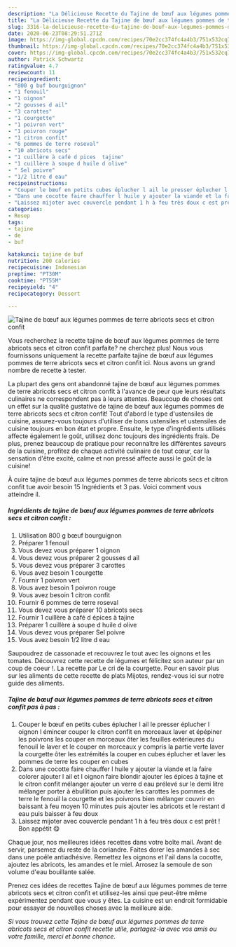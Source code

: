 ```yaml
---
description: "La Délicieuse Recette du Tajine de bœuf aux légumes pommes de terre abricots secs et citron confit"
title: "La Délicieuse Recette du Tajine de bœuf aux légumes pommes de terre abricots secs et citron confit"
slug: 3316-la-delicieuse-recette-du-tajine-de-bouf-aux-legumes-pommes-de-terre-abricots-secs-et-citron-confit
date: 2020-06-23T08:29:51.271Z
image: https://img-global.cpcdn.com/recipes/70e2cc374fc4a4b3/751x532cq70/tajine-de-boeuf-aux-legumes-pommes-de-terre-abricots-secs-et-citron-confit-photo-principale-de-la-recette.jpg
thumbnail: https://img-global.cpcdn.com/recipes/70e2cc374fc4a4b3/751x532cq70/tajine-de-boeuf-aux-legumes-pommes-de-terre-abricots-secs-et-citron-confit-photo-principale-de-la-recette.jpg
cover: https://img-global.cpcdn.com/recipes/70e2cc374fc4a4b3/751x532cq70/tajine-de-boeuf-aux-legumes-pommes-de-terre-abricots-secs-et-citron-confit-photo-principale-de-la-recette.jpg
author: Patrick Schwartz
ratingvalue: 4.7
reviewcount: 11
recipeingredient:
- "800 g buf bourguignon"
- "1 fenouil"
- "1 oignon"
- "2 gousses d ail"
- "3 carottes"
- "1 courgette"
- "1 poivron vert"
- "1 poivron rouge"
- "1 citron confit"
- "6 pommes de terre roseval"
- "10 abricots secs"
- "1 cuillère à café d pices  tajine"
- "1 cuillère à soupe d huile d olive"
- " Sel poivre"
- "1/2 litre d eau"
recipeinstructions:
- "Couper le bœuf en petits cubes éplucher l ail le presser éplucher l oignon l émincer couper le citron confit en morceaux laver et épépiner les poivrons les couper en morceaux ôter les feuilles extérieures du fenouil le laver et le couper en morceaux y compris la partie verte laver la courgette ôter les extrémités la couper en cubes éplucher et laver les pommes de terre les couper en cubes"
- "Dans une cocotte faire chauffer l huile y ajouter la viande et la faire colorer ajouter l ail et l oignon faire blondir ajouter les épices à tajine et le citron confit mélanger ajouter un verre d eau prélevé sur le demi litre mélanger porter à ébullition puis ajouter les carottes les pommes de terre le fenouil la courgette et les poivrons bien mélanger couvrir en baissant à feu moyen 10 minutes puis ajouter les abricots et le restant d eau puis baisser à feu doux"
- "Laissez mijoter avec couvercle pendant 1 h à feu très doux c est prêt ! Bon appétit 😋"
categories:
- Resep
tags:
- tajine
- de
- buf

katakunci: tajine de buf 
nutrition: 200 calories
recipecuisine: Indonesian
preptime: "PT30M"
cooktime: "PT55M"
recipeyield: "4"
recipecategory: Dessert

---
```



![Tajine de bœuf aux légumes pommes de terre abricots secs et citron confit](https://img-global.cpcdn.com/recipes/70e2cc374fc4a4b3/751x532cq70/tajine-de-boeuf-aux-legumes-pommes-de-terre-abricots-secs-et-citron-confit-photo-principale-de-la-recette.jpg)

Vous recherchez la recette tajine de bœuf aux légumes pommes de terre abricots secs et citron confit parfaite? ne cherchez plus! Nous vous fournissons uniquement la recette parfaite tajine de bœuf aux légumes pommes de terre abricots secs et citron confit ici. Nous avons un grand nombre de recette à tester.

La plupart des gens ont abandonné tajine de bœuf aux légumes pommes de terre abricots secs et citron confit à l'avance de peur que leurs résultats culinaires ne correspondent pas à leurs attentes. Beaucoup de choses ont un effet sur la qualité gustative de tajine de bœuf aux légumes pommes de terre abricots secs et citron confit! Tout d'abord le type d'ustensiles de cuisine, assurez-vous toujours d'utiliser de bons ustensiles et ustensiles de cuisine toujours en bon état et propre. Ensuite, le type d'ingrédients utilisés affecte également le goût, utilisez donc toujours des ingrédients frais. De plus, prenez beaucoup de pratique pour reconnaître les différentes saveurs de la cuisine, profitez de chaque activité culinaire de tout cœur, car la sensation d'être excité, calme et non pressé affecte aussi le goût de la cuisine!

<!--inarticleads1-->

À cuire tajine de bœuf aux légumes pommes de terre abricots secs et citron confit tue avoir besoin 15 Ingrédients et 3 pas. Voici comment vous atteindre il.

##### Ingrédients de tajine de bœuf aux légumes pommes de terre abricots secs et citron confit :

1. Utilisation 800 g bœuf bourguignon
1. Préparer 1 fenouil
1. Vous devez vous préparer 1 oignon
1. Vous devez vous préparer 2 gousses d ail
1. Vous devez vous préparer 3 carottes
1. Vous avez besoin 1 courgette
1. Fournir 1 poivron vert
1. Vous avez besoin 1 poivron rouge
1. Vous avez besoin 1 citron confit
1. Fournir 6 pommes de terre roseval
1. Vous devez vous préparer 10 abricots secs
1. Fournir 1 cuillère à café d épices à tajine
1. Préparer 1 cuillère à soupe d huile d olive
1. Vous devez vous préparer  Sel poivre
1. Vous avez besoin 1/2 litre d eau


Saupoudrez de cassonade et recouvrez le tout avec les oignons et les tomates. Découvrez cette recette de légumes et félicitez son auteur par un coup de coeur !. La recette par Le cri de la courgette. Pour en savoir plus sur les aliments de cette recette de plats Mijotes, rendez-vous ici sur notre guide des aliments. 

<!--inarticleads2-->

##### Tajine de bœuf aux légumes pommes de terre abricots secs et citron confit pas à pas :

1. Couper le bœuf en petits cubes éplucher l ail le presser éplucher l oignon l émincer couper le citron confit en morceaux laver et épépiner les poivrons les couper en morceaux ôter les feuilles extérieures du fenouil le laver et le couper en morceaux y compris la partie verte laver la courgette ôter les extrémités la couper en cubes éplucher et laver les pommes de terre les couper en cubes
1. Dans une cocotte faire chauffer l huile y ajouter la viande et la faire colorer ajouter l ail et l oignon faire blondir ajouter les épices à tajine et le citron confit mélanger ajouter un verre d eau prélevé sur le demi litre mélanger porter à ébullition puis ajouter les carottes les pommes de terre le fenouil la courgette et les poivrons bien mélanger couvrir en baissant à feu moyen 10 minutes puis ajouter les abricots et le restant d eau puis baisser à feu doux
1. Laissez mijoter avec couvercle pendant 1 h à feu très doux c est prêt ! Bon appétit 😋


Chaque jour, nos meilleures idées recettes dans votre boîte mail. Avant de servir, parsemez du reste de la coriandre. Faites dorer les amandes à sec dans une poêle antiadhésive. Remettez les oignons et l&#39;ail dans la cocotte, ajoutez les abricots, les amandes et le miel. Arrosez la semoule de son volume d&#39;eau bouillante salée. 

<!--inarticleads1-->

<p>
Prenez ces idées de recettes Tajine de bœuf aux légumes pommes de terre abricots secs et citron confit et utilisez-les ainsi que peut-être même expérimentez pendant que vous y êtes. La cuisine est un endroit formidable pour essayer de nouvelles choses avec la meilleure aide.
</p>

<p>
<i>Si vous trouvez cette Tajine de bœuf aux légumes pommes de terre abricots secs et citron confit recette utile, partagez-la avec vos amis ou votre famille, merci et bonne chance.</i>
</p>
